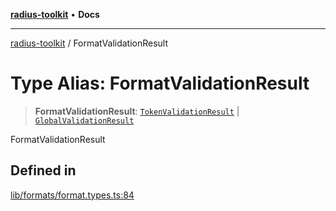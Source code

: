 [**radius-toolkit**](../README.md) • **Docs**

***

[radius-toolkit](../globals.md) / FormatValidationResult

# Type Alias: FormatValidationResult

> **FormatValidationResult**: [`TokenValidationResult`](TokenValidationResult.md) \| [`GlobalValidationResult`](GlobalValidationResult.md)

FormatValidationResult

## Defined in

[lib/formats/format.types.ts:84](https://github.com/rangle/radius-token-tango/blob/0fa25351e79af51a833bcebadbd83e27a9791a4f/packages/radius-toolkit/src/lib/formats/format.types.ts#L84)

